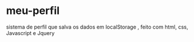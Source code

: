 # meu-perfil
sistema de perfil que salva os dados em localStorage , feito com html, css, Javascript e Jquery
